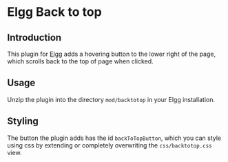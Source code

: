 # Elgg Back to top 

## Introduction

This plugin for [Elgg](https://elgg.org/) adds a hovering button to the lower right of the page, which scrolls back to the top of page when clicked.

## Usage

Unzip the plugin into the directory `mod/backtotop` in your Elgg installation.

## Styling

The button the plugin adds has the id `backToTopButton`, which you can style using css by extending or completely overwriting the `css/backtotop.css` view.